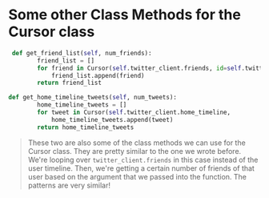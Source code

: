 <!--title={Some other Class Methods for the Cursor class}-->

<!--badges={Web Development:}-->

# Some other Class Methods for the Cursor class

```python
 def get_friend_list(self, num_friends):
        friend_list = []
        for friend in Cursor(self.twitter_client.friends, id=self.twitter_user).items(num_friends):
            friend_list.append(friend)
        return friend_list
```

```python
def get_home_timeline_tweets(self, num_tweets):
        home_timeline_tweets = []
        for tweet in Cursor(self.twitter_client.home_timeline, 			   id=self.twitter_user).items(num_tweets):
            home_timeline_tweets.append(tweet)
        return home_timeline_tweets
```

> These two are also some of the class methods we can use for the Cursor class. They are pretty similar to the one we wrote before. We're looping over `twitter_client.friends` in this case instead of the user timeline. Then, we're getting a certain number of friends of that user based on the argument that we passed into the function. The patterns are very similar!